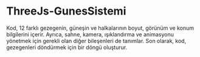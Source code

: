 # ThreeJs-GunesSistemi

Kod, 12 farklı gezegenin, güneşin ve halkalarının boyut, görünüm ve konum bilgilerini içerir. 
Ayrıca, sahne, kamera, ışıklandırma ve animasyonu yönetmek için gerekli olan diğer bileşenleri de tanımlar. 
Son olarak, kod, gezegenleri döndürmek için bir döngü oluşturur.

